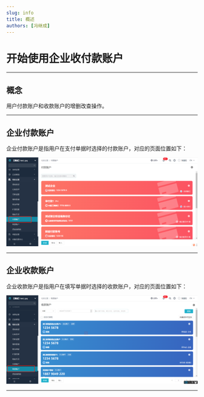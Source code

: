 ```yaml
---
slug: info
title: 概述
authors: [冯继成]
---
```


# 开始使用企业收付款账户

---
## 概念
用户付款账户和收款账户的增删改查操作。

---
## 企业付款账户
企业付款账户是指用户在支付单据时选择的付款账户，对应的页面位置如下：

![image](images/pay-account.png)

---
## 企业收款账户

企业收款账户是指用户在填写单据时选择的收款账户，对应的页面位置如下：

![image](images/account.png)

---












